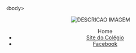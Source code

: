 <!DOCTYPE html>
<html>
<head>
<meta charset='utf-8'>
<meta http-equiv='X-UA-Compatible' content='lE=edge >
<title>TITULO DA ABA</title>
<meta name='viewport' content= width=device-width, initial-scale=1'>
<link rel='stylesheet' type='text/css' media='screen' href='style.css >
«script src='main.js'></script>
</head>
‹body>
<header><p><img id="TITULOIMAGEM" src="logo.jpeg"
alt="DESCRICAO IMAGEM"></p>
<nav>
<ul id="lista01">
<lix<a target="_blank" href="index.html">Home</li>
<li><a target="_blank"
href="http://www.consultaescolas.pr.gov.br/">Site do
Colégio</li>
<li><a target="_blank"
href="https://www.facebook.com/profile.php?
id=100009582499964">Facebook</li></a>
</ul>
</nav>
</header>
